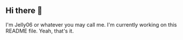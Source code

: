 ## Hi there 👋

I'm Jelly06 or whatever you may call me.
I'm currently working on this README file. Yeah, that's it.
